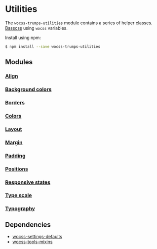 # Utilities

The `wocss-trumps-utilities` module contains a series of helper classes. [Basscss](http://www.basscss.com/) using `wocss` variables.

Install using npm:

```sh
$ npm install --save wocss-trumps-utilities
```

## Modules

### [Align](http://www.basscss.com/#basscss-align)

### [Background colors](https://github.com/basscss/addons/tree/master/modules/background-colors)

### [Borders](http://www.basscss.com/#basscss-border)

### [Colors](https://github.com/basscss/addons/blob/master/modules/colors)

### [Layout](http://www.basscss.com/#basscss-layout)

### [Margin](http://www.basscss.com/#basscss-margin)

### [Padding](http://www.basscss.com/#basscss-padding)

### [Positions](http://www.basscss.com/#basscss-position)

### [Responsive states](http://www.basscss.com/v7/docs/responsive-states/)

### [Type scale](http://www.basscss.com/#basscss-type-scale)

### [Typography](http://www.basscss.com/#basscss-typography)

## Dependencies

* [wocss-settings-defaults](https://github.com/wocss/settings.default)
* [wocss-tools-mixins](https://github.com/wocss/tools.mixins)
